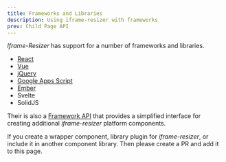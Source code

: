 ```yaml
---
title: Frameworks and Libraries
description: Using iframe-resizer with frameworks
prev: Child Page API
---
```


_Iframe-Resizer_ has support for a number of frameworks and libraries.

- [React](../react)
- [Vue](../vue3)
- [jQuery](../jquery)
- [Google Apps Script](../goggle_apps_script)
- [Ember](../ember)
- Svelte
- SolidJS

Their is also a [Framework API](../api) that provides a simplified interface for creating additional _iframe-resizer_ platform components.

If you create a wrapper component, library plugin for _iframe-resizer_, or include it in another component library. Then please create a PR and add it to this page.
